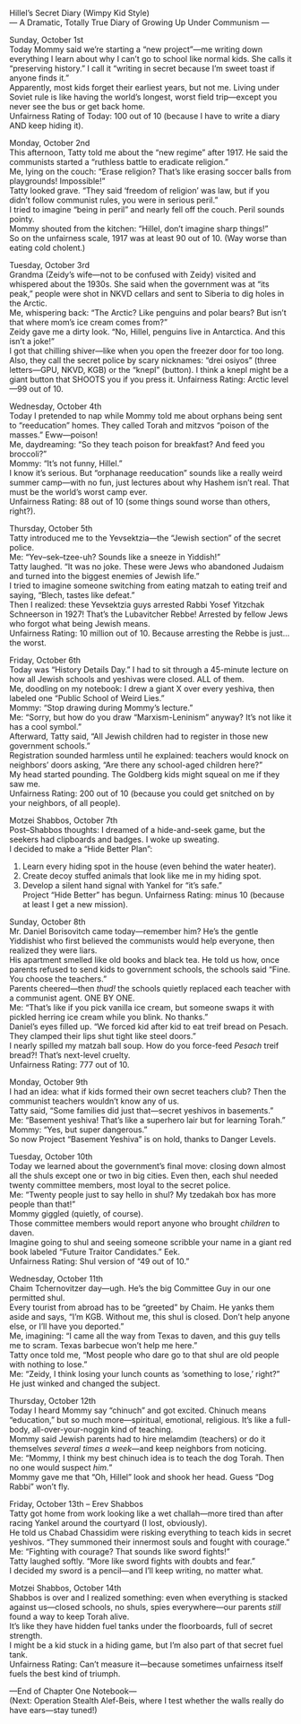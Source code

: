Hillel’s Secret Diary (Wimpy Kid Style)  
— A Dramatic, Totally True Diary of Growing Up Under Communism —

Sunday, October 1st  
Today Mommy said we’re starting a “new project”—me writing down everything I learn about why I can’t go to school like normal kids. She calls it “preserving history.” I call it “writing in secret because I’m sweet toast if anyone finds it.”  
Apparently, most kids forget their earliest years, but not me. Living under Soviet rule is like having the world’s longest, worst field trip—except you never see the bus or get back home.  
Unfairness Rating of Today: 100 out of 10 (because I have to write a diary AND keep hiding it).

Monday, October 2nd  
This afternoon, Tatty told me about the “new regime” after 1917. He said the communists started a “ruthless battle to eradicate religion.”  
Me, lying on the couch: “Erase religion? That’s like erasing soccer balls from playgrounds! Impossible!”  
Tatty looked grave. “They said ‘freedom of religion’ was law, but if you didn’t follow communist rules, you were in serious peril.”  
I tried to imagine “being in peril” and nearly fell off the couch. Peril sounds pointy.  
Mommy shouted from the kitchen: “Hillel, don’t imagine sharp things!”  
So on the unfairness scale, 1917 was at least 90 out of 10. (Way worse than eating cold cholent.)

Tuesday, October 3rd  
Grandma (Zeidy’s wife—not to be confused with Zeidy) visited and whispered about the 1930s. She said when the government was at “its peak,” people were shot in NKVD cellars and sent to Siberia to dig holes in the Arctic.  
Me, whispering back: “The Arctic? Like penguins and polar bears? But isn’t that where mom’s ice cream comes from?”  
Zeidy gave me a dirty look. “No, Hillel, penguins live in Antarctica. And this isn’t a joke!”  
I got that chilling shiver—like when you open the freezer door for too long.  
Also, they call the secret police by scary nicknames: “drei osiyos” (three letters—GPU, NKVD, KGB) or the “knepl” (button). I think a knepl might be a giant button that SHOOTS you if you press it. Unfairness Rating: Arctic level—99 out of 10.

Wednesday, October 4th  
Today I pretended to nap while Mommy told me about orphans being sent to “reeducation” homes. They called Torah and mitzvos “poison of the masses.” Eww—poison!  
Me, daydreaming: “So they teach poison for breakfast? And feed you broccoli?”  
Mommy: “It’s not funny, Hillel.”  
I know it’s serious. But “orphanage reeducation” sounds like a really weird summer camp—with no fun, just lectures about why Hashem isn’t real. That must be the world’s worst camp ever.  
Unfairness Rating: 88 out of 10 (some things sound worse than others, right?).

Thursday, October 5th  
Tatty introduced me to the Yevsektzia—the “Jewish section” of the secret police.  
Me: “Yev–sek–tzee-uh? Sounds like a sneeze in Yiddish!”  
Tatty laughed. “It was no joke. These were Jews who abandoned Judaism and turned into the biggest enemies of Jewish life.”  
I tried to imagine someone switching from eating matzah to eating treif and saying, “Blech, tastes like defeat.”  
Then I realized: these Yevsektzia guys arrested Rabbi Yosef Yitzchak Schneerson in 1927! That’s the Lubavitcher Rebbe! Arrested by fellow Jews who forgot what being Jewish means.  
Unfairness Rating: 10 million out of 10. Because arresting the Rebbe is just... the worst.

Friday, October 6th  
Today was “History Details Day.” I had to sit through a 45-minute lecture on how all Jewish schools and yeshivas were closed. ALL of them.  
Me, doodling on my notebook: I drew a giant X over every yeshiva, then labeled one “Public School of Weird Lies.”  
Mommy: “Stop drawing during Mommy’s lecture.”  
Me: “Sorry, but how do you draw “Marxism-Leninism” anyway? It’s not like it has a cool symbol.”  
Afterward, Tatty said, “All Jewish children had to register in those new government schools.”  
Registration sounded harmless until he explained: teachers would knock on neighbors’ doors asking, “Are there any school-aged children here?”  
My head started pounding. The Goldberg kids might squeal on me if they saw me.  
Unfairness Rating: 200 out of 10 (because you could get snitched on by your neighbors, of all people).

Motzei Shabbos, October 7th  
Post–Shabbos thoughts: I dreamed of a hide-and-seek game, but the seekers had clipboards and badges. I woke up sweating.  
I decided to make a “Hide Better Plan”:  
1. Learn every hiding spot in the house (even behind the water heater).  
2. Create decoy stuffed animals that look like me in my hiding spot.  
3. Develop a silent hand signal with Yankel for “it’s safe.”  
Project “Hide Better” has begun. Unfairness Rating: minus 10 (because at least I get a new mission).

Sunday, October 8th  
Mr. Daniel Borisovitch came today—remember him? He’s the gentle Yiddishist who first believed the communists would help everyone, then realized they were liars.  
His apartment smelled like old books and black tea. He told us how, once parents refused to send kids to government schools, the schools said “Fine. You choose the teachers.”  
Parents cheered—then *thud!* the schools quietly replaced each teacher with a communist agent. ONE BY ONE.  
Me: “That’s like if you pick vanilla ice cream, but someone swaps it with pickled herring ice cream while you blink. No thanks.”  
Daniel’s eyes filled up. “We forced kid after kid to eat treif bread on Pesach. They clamped their lips shut tight like steel doors.”  
I nearly spilled my matzah ball soup. How do you force-feed *Pesach* treif bread?! That’s next-level cruelty.  
Unfairness Rating: 777 out of 10.

Monday, October 9th  
I had an idea: what if kids formed their own secret teachers club? Then the communist teachers wouldn’t know any of us.  
Tatty said, “Some families did just that—secret yeshivos in basements.”  
Me: “Basement yeshiva! That’s like a superhero lair but for learning Torah.”  
Mommy: “Yes, but super dangerous.”  
So now Project “Basement Yeshiva” is on hold, thanks to Danger Levels.

Tuesday, October 10th  
Today we learned about the government’s final move: closing down almost all the shuls except one or two in big cities. Even then, each shul needed twenty committee members, most loyal to the secret police.  
Me: “Twenty people just to say hello in shul? My tzedakah box has more people than that!”  
Mommy giggled (quietly, of course).  
Those committee members would report anyone who brought *children* to daven.  
Imagine going to shul and seeing someone scribble your name in a giant red book labeled “Future Traitor Candidates.” Eek.  
Unfairness Rating: Shul version of “49 out of 10.”

Wednesday, October 11th  
Chaim Tchernovitzer day—ugh. He’s the big Committee Guy in our one permitted shul.  
Every tourist from abroad has to be “greeted” by Chaim. He yanks them aside and says, “I’m KGB. Without me, this shul is closed. Don’t help anyone else, or I’ll have you deported.”  
Me, imagining: “I came all the way from Texas to daven, and this guy tells me to scram. Texas barbecue won’t help me here.”  
Tatty once told me, “Most people who dare go to that shul are old people with nothing to lose.”  
Me: “Zeidy, I think losing your lunch counts as ‘something to lose,’ right?”  
He just winked and changed the subject.

Thursday, October 12th  
Today I heard Mommy say “chinuch” and got excited. Chinuch means “education,” but so much more—spiritual, emotional, religious. It’s like a full-body, all-over-your-noggin kind of teaching.  
Mommy said Jewish parents had to hire melamdim (teachers) or do it themselves *several times a week*—and keep neighbors from noticing.  
Me: “Mommy, I think my best chinuch idea is to teach the dog Torah. Then no one would suspect *him.*”  
Mommy gave me that “Oh, Hillel” look and shook her head. Guess “Dog Rabbi” won’t fly.

Friday, October 13th – Erev Shabbos  
Tatty got home from work looking like a wet challah—more tired than after racing Yankel around the courtyard (I lost, obviously).  
He told us Chabad Chassidim were risking everything to teach kids in secret yeshivos. “They summoned their innermost souls and fought with courage.”  
Me: “Fighting with courage? That sounds like sword fights!”  
Tatty laughed softly. “More like sword fights with doubts and fear.”  
I decided my sword is a pencil—and I’ll keep writing, no matter what.

Motzei Shabbos, October 14th  
Shabbos is over and I realized something: even when everything is stacked against us—closed schools, no shuls, spies everywhere—our parents *still* found a way to keep Torah alive.  
It’s like they have hidden fuel tanks under the floorboards, full of secret strength.  
I might be a kid stuck in a hiding game, but I’m also part of that secret fuel tank.  
Unfairness Rating: Can’t measure it—because sometimes unfairness itself fuels the best kind of triumph.  

—End of Chapter One Notebook—  
(Next: Operation Stealth Alef-Beis, where I test whether the walls really do have ears—stay tuned!)